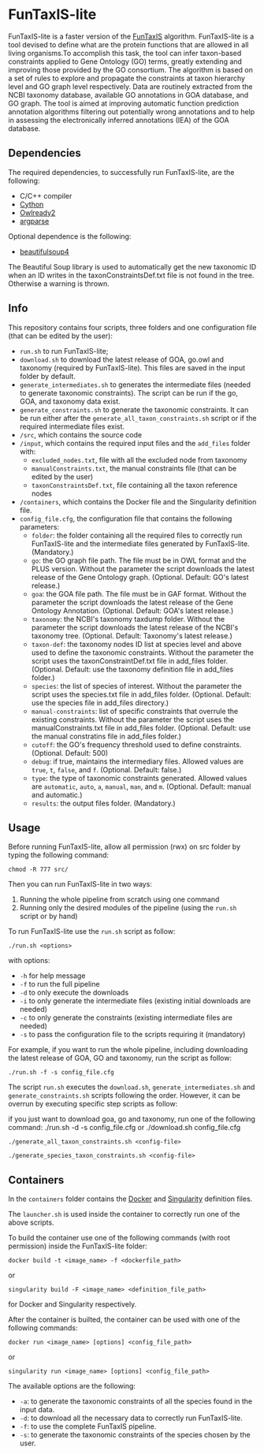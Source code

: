 # FunTaxIS-lite
FunTaxIS-lite is a faster version of the [FunTaxIS](https://www.nature.com/articles/srep31971) algorithm. FunTaxIS-lite is a tool devised to define what are the protein functions that are allowed in all living organisms.To accomplish this task, the tool can infer taxon-based constraints applied to Gene Ontology (GO) terms, greatly extending and improving those provided by the GO consortium. The algorithm is based on a set of rules to explore and propagate the constraints at taxon hierarchy level and GO graph level respectively. Data are routinely extracted from the NCBI taxonomy database, available GO annotations in GOA database, and GO graph. The tool is aimed at improving automatic function prediction annotation algorithms filtering out potentially wrong annotations and to help in assessing the electronically inferred annotations (IEA) of the GOA database.
## Dependencies
The required dependencies, to successfully run FunTaxIS-lite, are the following:

* C/C++ compiler
* [Cython](https://pypi.org/project/Cython/)
* [Owlready2](https://pypi.org/project/Owlready2/)
* [argparse](https://pypi.org/project/argparse/)



Optional dependence is the following:

 * [beautifulsoup4](https://pypi.org/project/beautifulsoup4/)

The Beautiful Soup library is used to automatically get the new taxonomic ID when an ID writes in the taxonConstraintsDef.txt file is not found in the tree. Otherwise a warning is thrown.

## Info
This repository contains four scripts, three folders and one configuration file (that can be edited by the user):

- `run.sh` to run FunTaxIS-lite;
- `download.sh` to download the latest release of GOA, go.owl and taxonomy (required by FunTaxIS-lite). This files are saved in the input folder by default.
- `generate_intermediates.sh` to generates the intermediate files (needed to generate taxonomic constraints). The script can be run if the go, GOA, and taxonomy data exist.
- `generate_constraints.sh` to generate the taxonomic constraints. It can be run either after the `generate_all_taxon_constraints.sh` script or if the required intermediate files exist.
- `/src`, which contains the source code
- `/input`, which contains the required input files and the `add_files` folder with:
    - `excluded_nodes.txt`,  file with all the excluded node from taxonomy
    - `manualConstraints.txt`, the manual constraints file (that can be edited by the user)
    - `taxonConstraintsDef.txt`, file containing all the taxon reference nodes
- `/containers`, which contains the Docker file and the Singularity definition file.
- `config_file.cfg`, the configuration file that contains the following parameters:
    - `folder`: the folder containing all the required files to correctly run FunTaxIS-lite and the intermediate files generated by FunTaxIS-lite. (Mandatory.)
    - `go`: the GO graph file path. The file must be in OWL format and the PLUS version. Without the parameter the script downloads the latest release of the Gene Ontology graph. (Optional. Default: GO's latest release.)
    - `goa`: the GOA file path. The file must be in GAF format. Without the parameter the script downloads the latest release of the Gene Ontology Annotation. (Optional. Default: GOA's latest release.)
    - `taxonomy`: the NCBI's taxonomy taxdump folder. Without the parameter the script downloads the latest release of the NCBI's taxonomy tree. (Optional. Default: Taxonomy's latest release.)
    - `taxon-def`: the taxonomy nodes ID list at species level and above used to define the taxonomic constraints. Without the parameter the script uses the taxonConstraintDef.txt file in add_files folder. (Optional. Default: use the taxonomy definition file in add_files folder.)
    - `species`: the list of species of interest. Without the parameter the script uses the species.txt file in add_files folder. (Optional. Default: use the species file in add_files directory.)
    - `manual-constraints`: list of specific constraints that overrule the existing constraints. Without the parameter the script uses the manualConstraints.txt file in add_files folder. (Optional. Default: use the manual constratins file in add_files folder.)
    - `cutoff`: the GO's frequency threshold used to define constraints. (Optional. Default: 500)
    - `debug`: if true, maintains the intermediary files. Allowed values are `true`, `t`, `false`, and `f`. (Optional. Default: false.)
    - `type`: the type of taxonomic constraints generated. Allowed values are `automatic`, `auto`, `a`, `manual`, `man`, and `m`. (Optional. Default: manual and automatic.)
    - `results`: the output files folder. (Mandatory.)

## Usage
Before running FunTaxIS-lite, allow all permission (rwx) on src folder by typing the following command:

<code>chmod -R 777 src/ </code>
   
Then you can run FunTaxIS-lite in two ways:

1.  Running the whole pipeline from scratch using one command
2.  Running only the desired modules of the pipeline (using the `run.sh` script or by hand)

To run FunTaxIS-lite use the `run.sh` script as follow:

    ./run.sh <options>

with options:

- `-h` for help message
- `-f` to run the full pipeline
- `-d` to only execute the downloads
- `-i` to only generate the intermediate files (existing initial downloads are needed)
- `-c` to only generate the constraints (existing intermediate files are needed)
- `-s` to pass the configuration file to the scripts requiring it (mandatory)

For example, if you want to run the whole pipeline, including downloading the latest release of GOA, GO and taxonomy, run the script as follow:

    ./run.sh -f -s config_file.cfg

The script `run.sh` executes the `download.sh`, `generate_intermediates.sh` and `generate_constraints.sh` scripts following the order. However, it can be overrun by executing specific step scripts as follow:

if you just want to download goa, go and taxonomy, run one of the following command:
    ./run.sh -d -s config_file.cfg or  ./download.sh config_file.cfg

    ./generate_all_taxon_constraints.sh <config-file>

    ./generate_species_taxon_constraints.sh <config-file>


## Containers

In the `containers` folder contains the [Docker](https://www.docker.com/) and [Singularity](https://sylabs.io/singularity/) definition files.

The `launcher.sh` is used inside the container to correctly run one of the above scripts.

To build the container use one of the following commands (with root permission) inside the FunTaxIS-lite folder:

    docker build -t <image_name> -f <dockerfile_path>

or

    singularity build -F <image_name> <definition_file_path>

for Docker and Singularity respectively.

After the container is builted, the container can be used with one of the following commands:

    docker run <image_name> [options] <config_file_path>

or

    singularity run <image_name> [options] <config_file_path>

The available options are the following:
* `-a`: to generate the taxonomic constraints of all the species found in the input data.
* `-d`: to download all the necessary data to correctly run FunTaxIS-lite.
* `-f`: to use the complete FunTaxIS pipeline.
* `-s`: to generate the taxonomic constraints of the species chosen by the user.
